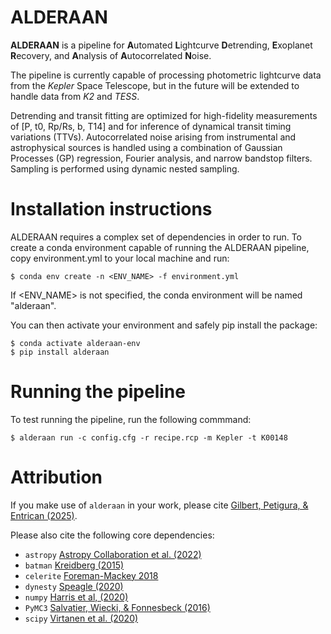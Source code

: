 # ALDERAAN
**ALDERAAN** is a pipeline for **A**utomated **L**ightcurve **D**etrending, **E**xoplanet **R**ecovery, and **A**nalysis of **A**utocorrelated **N**oise.

The pipeline is currently capable of processing photometric lightcurve data from the *Kepler* Space Telescope, but in the future will be extended to handle data from *K2* and *TESS*.

Detrending and transit fitting are optimized for high-fidelity measurements of [P, t0, Rp/Rs, b, T14] and for inference of dynamical transit timing variations (TTVs). Autocorrelated noise arising from instrumental and astrophysical sources is handled using a combination of Gaussian Processes (GP) regression, Fourier analysis, and narrow bandstop filters. Sampling is performed using dynamic nested sampling.

# Installation instructions

ALDERAAN requires a complex set of dependencies in order to run. To create a conda environment capable of running the ALDERAAN pipeline, copy environment.yml to your local machine and run:

```
$ conda env create -n <ENV_NAME> -f environment.yml

```
If <ENV_NAME> is not specified, the conda environment will be named "alderaan".

You can then activate your environment and safely pip install the package:

```
$ conda activate alderaan-env
$ pip install alderaan
```


# Running the pipeline

To test running the pipeline, run the following commmand:

```
$ alderaan run -c config.cfg -r recipe.rcp -m Kepler -t K00148
```


# Attribution
If you make use of `alderaan` in your work, please cite [Gilbert, Petigura, & Entrican (2025)](https://ui.adsabs.harvard.edu/abs/2025PNAS..12205295G/abstract).

Please also cite the following core dependencies:
* `astropy` [Astropy Collaboration et al. (2022)](https://ui.adsabs.harvard.edu/abs/2022ApJ...935..167A/abstract)
* `batman` [Kreidberg (2015)](https://ui.adsabs.harvard.edu/abs/2015ascl.soft10002K/abstract)
* `celerite` [Foreman-Mackey 2018](https://ui.adsabs.harvard.edu/abs/2018RNAAS...2...31F/abstract)
* `dynesty` [Speagle (2020)](https://ui.adsabs.harvard.edu/abs/2020MNRAS.493.3132S/abstract)
* `numpy` [Harris et al, (2020)](https://ui.adsabs.harvard.edu/abs/2020Natur.585..357H/abstract)
* `PyMC3` [Salvatier, Wiecki, & Fonnesbeck (2016)](https://ui.adsabs.harvard.edu/abs/2016ascl.soft10016S/abstract)
* `scipy` [Virtanen et al. (2020)](https://ui.adsabs.harvard.edu/abs/2016ascl.soft10016S/abstract)